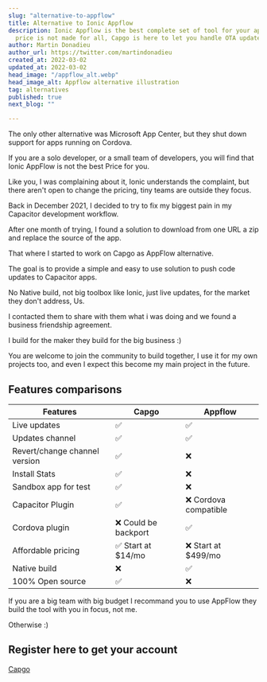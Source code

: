 ```yaml
---
slug: "alternative-to-appflow"
title: Alternative to Ionic Appflow
description: Ionic Appflow is the best complete set of tool for your app, sadly they
  price is not made for all, Capgo is here to let you handle OTA update at fair price.
author: Martin Donadieu
author_url: https://twitter.com/martindonadieu
created_at: 2022-03-02
updated_at: 2022-03-02
head_image: "/appflow_alt.webp"
head_image_alt: Appflow alternative illustration
tag: alternatives
published: true
next_blog: ""

---
```


The only other alternative was Microsoft App Center, but they shut down support for apps running on Cordova.

If you are a solo developer, or a small team of developers, you will find that Ionic AppFlow is not the best Price for you.

Like you, I was complaining about it, Ionic understands the complaint, but there aren't open to change the pricing, tiny teams are outside they focus.

Back in December 2021, I decided to try to fix my biggest pain in my Capacitor development workflow.

After one month of trying, I found a solution to download from one URL a zip and replace the source of the app.

That where I started to work on Capgo as AppFlow alternative.

The goal is to provide a simple and easy to use solution to push code updates to Capacitor apps.

No Native build, not big toolbox like Ionic, just live updates, for the market they don't address, Us.

I contacted them to share with them what i was doing and we found a business friendship agreement.

I build for the maker they build for the big business :)

You are welcome to join the community to build together, I use it for my own projects too, and even I expect this become my main project in the future.

## Features comparisons

| Features | Capgo | Appflow |
| --- | --- | --- |
| Live updates | ✅ | ✅ |
| Updates channel | ✅ | ✅ |
| Revert/change channel version | ✅ | ❌ |
| Install Stats | ✅ | ❌ |
| Sandbox app for test | ✅ | ❌ |
| Capacitor Plugin | ✅ | ❌ Cordova compatible |
| Cordova plugin | ❌ Could be backport | ✅ |
| Affordable pricing | ✅ Start at $14/mo | ❌ Start at $499/mo |
| Native build | ❌ | ✅ |
| 100% Open source | ✅ | ❌ |

If you are a big team with big budget I recommand you to use AppFlow they build the tool with you in focus, not me.

Otherwise :)

## Register here to get your account

[Capgo](https://web.capgo.app/register)